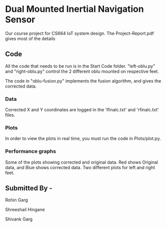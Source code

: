 # Dual Mounted Inertial Navigation Sensor

Our course project for CS664 IoT system design. The Project-Report.pdf gives most of the details

## Code

All the code that needs to be run is in the Start Code folder. "left-oblu.py" and "right-oblu.py" control the 2 different oblu mounted on respective feet.

The code in "oblu-fusion.py" implements the fusion algorithm, and gives the corrected data.

### Data

Corrected X and Y coordinates are logged in the 'lfinalc.txt' and 'rfinalc.txt' files.

### Plots

In order to view the plots in real time, you must run the code in Plots/plot.py.

### Performance graphs

Some of the plots showing corrected and original data. Red shows Original data, and Blue shows corrected data. 
Two different plots for left and right feet.

## Submitted By -

Rohin Garg

Shreeshail Hingane

Shivank Garg